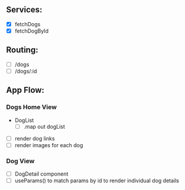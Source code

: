 ## Services:

- [x] fetchDogs
- [x] fetchDogById

## Routing:

- [ ] /dogs
- [ ] /dogs/:id

## App Flow:

### Dogs Home View

- DogList
  - [ ] .map out dogList
- [ ] render dog links
- [ ] render images for each dog

### Dog View

- [ ] DogDetail component
- [ ] useParams() to match params by id to render individual dog details
